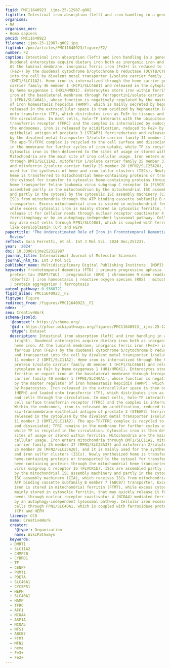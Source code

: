 ```yaml
---
figid: PMC11640923__ijms-25-12987-g002
figtitle: Intestinal iron absorption (left) and iron handling in a generic cell (right)
organisms:
- NA
organisms_ner:
- Homo sapiens
pmcid: PMC11640923
filename: ijms-25-12987-g002.jpg
figlink: /pmc/articles/PMC11640923/figure/F2/
number: F2
caption: Intestinal iron absorption (left) and iron handling in a generic cell (right).
  Duodenal enterocytes acquire dietary iron both as inorganic iron and heme iron.
  At the luminal membrane, inorganic ferric iron (Fe3+) is reduced to ferrous iron
  (Fe2+) by the duodenal cytochrome b/cytochrome b reductase (DCYTB/CYBRD1) and transported
  into the cell by divalent metal transporter 1/solute carrier family 11 member 2
  (DMT1/SLC11A2). Heme iron is internalized through the heme carrier protein 1/solute
  carrier family 46 member 1 (HCP1/SLC46A1) and released in the cytoplasm as Fe2+
  by heme oxygenase 1 (HO1/HMOX1). Enterocytes store iron within ferritin or export
  iron at the basolateral membrane through ferroportin1/solute carrier family 40 member
  1 (FPN1/SLC40A1), whose function is negatively regulated by the master regulator
  of iron homeostasis hepcidin (HAMP), which is mainly secreted by hepatocytes. Iron
  released in the extracellular space is then oxidized by hephaestin (HEPH) and loaded
  onto transferrin (TF), which distributes iron as Fe3+ to tissues and cells through
  the circulation. In most cells, holo-TF interacts with the ubiquitous cell surface
  transferrin receptor (TFRC) and the complex is internalized by endocytosis. Within
  the endosomes, iron is released by acidification, reduced to Fe2+ by the six-transmembrane
  epithelial antigen of prostate 3 (STEAP3) ferrireductase and released in the cytoplasm
  by the divalent metal transporter 1/solute carrier family 11 member 2 (DMT1/SLC11A2).
  The apo-TF/TFRC complex is recycled to the cell surface and dissociated; TFRC remains
  in the membrane for further cycles of iron uptake, while TF is recycled in the circulation.
  Cytosolic iron is then delivered to the sites of usage or stored within ferritin.
  Mitochondria are the main site of iron cellular usage. Iron enters mitochondria
  through DMT1/SLC11A2, mitoferrin 1/solute carrier family 25 member 37 (MFN1/SLC25A37)
  and mitoferrin 2/solute carrier family 25 member 28 (MFN2/SLC25A28), and it is mainly
  used for the synthesis of heme and iron sulfur clusters (ISCs). Newly synthesized
  heme is transferred to mitochondrial heme-containing proteins or transported to
  the cytosol for transfer to cytosolic heme-containing proteins through the mitochondrial
  heme transporter feline leukemia virus subgroup C receptor 1b (FLVCR1b). ISCs are
  assembled partly in the mitochondrion by the mitochondrial ISC assembly machinery
  and partly in the cytosol by the cytosolic ISC assembly machinery (CIA), which receives
  ISCs from mitochondria through the ATP binding cassette subfamily B member 7 (ABCB7)
  transporter. Excess mitochondrial iron is stored in mitochondrial ferritin (FTMT),
  while excess cytosolic iron is mainly stored in cytosolic ferritin, that may quickly
  release it for cellular needs through nuclear receptor coactivator 4 (NCOA4)-mediated
  ferritinophagy or by an autophagy-independent lysosomal pathway. Cellular iron excess
  may also exit cells through FPN1/SLC40A1, which is coupled with ferroxidase proteins
  like ceruloplasmin (CP) and HEPH
papertitle: 'The Underestimated Role of Iron in Frontotemporal Dementia: A Narrative
  Review'
reftext: Sara Ferretti, et al. Int J Mol Sci. 2024 Dec;25(23).
year: '2024'
doi: 10.3390/ijms252312987
journal_title: International Journal of Molecular Sciences
journal_nlm_ta: Int J Mol Sci
publisher_name: Multidisciplinary Digital Publishing Institute  (MDPI)
keywords: frontotemporal dementia (FTD) | primary progressive aphasia (PPA) | microtubule-associated
  protein tau (MAPT/TAU) | progranulin (GRN) | chromosome 9 open reading frame 72
  (C9orf72) | iron homeostasis | reactive oxygen species (ROS) | mitochondrial dysfunction
  | protein aggregation | ferroptosis
automl_pathway: 0.9368721
figid_alias: PMC11640923__F2
figtype: Figure
redirect_from: /figures/PMC11640923__F2
ndex: ''
seo: CreativeWork
schema-jsonld:
  '@context': https://schema.org/
  '@id': https://pfocr.wikipathways.org/figures/PMC11640923__ijms-25-12987-g002.html
  '@type': Dataset
  description: Intestinal iron absorption (left) and iron handling in a generic cell
    (right). Duodenal enterocytes acquire dietary iron both as inorganic iron and
    heme iron. At the luminal membrane, inorganic ferric iron (Fe3+) is reduced to
    ferrous iron (Fe2+) by the duodenal cytochrome b/cytochrome b reductase (DCYTB/CYBRD1)
    and transported into the cell by divalent metal transporter 1/solute carrier family
    11 member 2 (DMT1/SLC11A2). Heme iron is internalized through the heme carrier
    protein 1/solute carrier family 46 member 1 (HCP1/SLC46A1) and released in the
    cytoplasm as Fe2+ by heme oxygenase 1 (HO1/HMOX1). Enterocytes store iron within
    ferritin or export iron at the basolateral membrane through ferroportin1/solute
    carrier family 40 member 1 (FPN1/SLC40A1), whose function is negatively regulated
    by the master regulator of iron homeostasis hepcidin (HAMP), which is mainly secreted
    by hepatocytes. Iron released in the extracellular space is then oxidized by hephaestin
    (HEPH) and loaded onto transferrin (TF), which distributes iron as Fe3+ to tissues
    and cells through the circulation. In most cells, holo-TF interacts with the ubiquitous
    cell surface transferrin receptor (TFRC) and the complex is internalized by endocytosis.
    Within the endosomes, iron is released by acidification, reduced to Fe2+ by the
    six-transmembrane epithelial antigen of prostate 3 (STEAP3) ferrireductase and
    released in the cytoplasm by the divalent metal transporter 1/solute carrier family
    11 member 2 (DMT1/SLC11A2). The apo-TF/TFRC complex is recycled to the cell surface
    and dissociated; TFRC remains in the membrane for further cycles of iron uptake,
    while TF is recycled in the circulation. Cytosolic iron is then delivered to the
    sites of usage or stored within ferritin. Mitochondria are the main site of iron
    cellular usage. Iron enters mitochondria through DMT1/SLC11A2, mitoferrin 1/solute
    carrier family 25 member 37 (MFN1/SLC25A37) and mitoferrin 2/solute carrier family
    25 member 28 (MFN2/SLC25A28), and it is mainly used for the synthesis of heme
    and iron sulfur clusters (ISCs). Newly synthesized heme is transferred to mitochondrial
    heme-containing proteins or transported to the cytosol for transfer to cytosolic
    heme-containing proteins through the mitochondrial heme transporter feline leukemia
    virus subgroup C receptor 1b (FLVCR1b). ISCs are assembled partly in the mitochondrion
    by the mitochondrial ISC assembly machinery and partly in the cytosol by the cytosolic
    ISC assembly machinery (CIA), which receives ISCs from mitochondria through the
    ATP binding cassette subfamily B member 7 (ABCB7) transporter. Excess mitochondrial
    iron is stored in mitochondrial ferritin (FTMT), while excess cytosolic iron is
    mainly stored in cytosolic ferritin, that may quickly release it for cellular
    needs through nuclear receptor coactivator 4 (NCOA4)-mediated ferritinophagy or
    by an autophagy-independent lysosomal pathway. Cellular iron excess may also exit
    cells through FPN1/SLC40A1, which is coupled with ferroxidase proteins like ceruloplasmin
    (CP) and HEPH
  license: CC0
  name: CreativeWork
  creator:
    '@type': Organization
    name: WikiPathways
  keywords:
  - DMRT1
  - SLC11A2
  - CHMP2B
  - CYBRD1
  - TF
  - CENPF
  - PRMT1
  - PDE7A
  - SLC46A1
  - CYCSP51
  - HEPH
  - SLC40A1
  - HAMP
  - TFRC
  - AFF1
  - NCOA4
  - ASF1A
  - NCOA5
  - NFS1
  - ABCB7
  - FTMT
  - MFN2
  - heme
  - Fe3+
  - Fe2+
---
```

